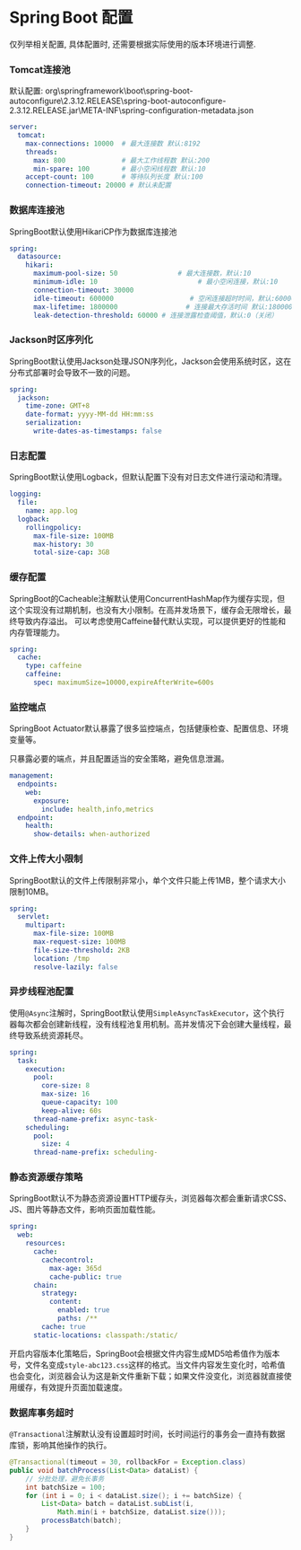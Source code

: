 # Spring Boot 配置

仅列举相关配置, 具体配置时, 还需要根据实际使用的版本环境进行调整.

### Tomcat连接池

默认配置:
org\springframework\boot\spring-boot-autoconfigure\2.3.12.RELEASE\spring-boot-autoconfigure-2.3.12.RELEASE.jar\META-INF\spring-configuration-metadata.json

```yaml
server:
  tomcat:
    max-connections: 10000  # 最大连接数 默认:8192
    threads:
      max: 800              # 最大工作线程数 默认:200
      min-spare: 100        # 最小空闲线程数 默认:10
    accept-count: 100       # 等待队列长度 默认:100
    connection-timeout: 20000 # 默认未配置
```

### 数据库连接池

SpringBoot默认使用HikariCP作为数据库连接池

```yaml
spring:
  datasource:
    hikari:
      maximum-pool-size: 50               # 最大连接数，默认:10
      minimum-idle: 10                         # 最小空闲连接，默认:10
      connection-timeout: 30000
      idle-timeout: 600000                   # 空闲连接超时时间，默认:600000（10分钟）
      max-lifetime: 1800000                 # 连接最大存活时间 默认:1800000（30分钟）
      leak-detection-threshold: 60000 # 连接泄露检查阈值，默认:0（关闭）
```

### Jackson时区序列化

SpringBoot默认使用Jackson处理JSON序列化，Jackson会使用系统时区，这在分布式部署时会导致不一致的问题。

```yaml
spring:
  jackson:
    time-zone: GMT+8
    date-format: yyyy-MM-dd HH:mm:ss
    serialization:
      write-dates-as-timestamps: false
```

### 日志配置

SpringBoot默认使用Logback，但默认配置下没有对日志文件进行滚动和清理。

```yaml
logging:
  file:
    name: app.log
  logback:
    rollingpolicy:
      max-file-size: 100MB
      max-history: 30
      total-size-cap: 3GB
```

### 缓存配置

SpringBoot的Cacheable注解默认使用ConcurrentHashMap作为缓存实现，但这个实现没有过期机制，也没有大小限制。在高并发场景下，缓存会无限增长，最终导致内存溢出。
可以考虑使用Caffeine替代默认实现，可以提供更好的性能和内存管理能力。

```yaml
spring:
  cache:
    type: caffeine
    caffeine:
      spec: maximumSize=10000,expireAfterWrite=600s
```

### 监控端点

SpringBoot Actuator默认暴露了很多监控端点，包括健康检查、配置信息、环境变量等。

只暴露必要的端点，并且配置适当的安全策略，避免信息泄漏。

```yaml
management:
  endpoints:
    web:
      exposure:
        include: health,info,metrics
  endpoint:
    health:
      show-details: when-authorized
```


### 文件上传大小限制

SpringBoot默认的文件上传限制非常小，单个文件只能上传1MB，整个请求大小限制10MB。

```yaml
spring:
  servlet:
    multipart:
      max-file-size: 100MB
      max-request-size: 100MB
      file-size-threshold: 2KB
      location: /tmp
      resolve-lazily: false
```

### 异步线程池配置

使用`@Async`注解时，SpringBoot默认使用`SimpleAsyncTaskExecutor`，这个执行器每次都会创建新线程，没有线程池复用机制。高并发情况下会创建大量线程，最终导致系统资源耗尽。

```yaml
spring:
  task:
    execution:
      pool:
        core-size: 8
        max-size: 16
        queue-capacity: 100
        keep-alive: 60s
      thread-name-prefix: async-task-
    scheduling:
      pool:
        size: 4
      thread-name-prefix: scheduling-
```

### 静态资源缓存策略

SpringBoot默认不为静态资源设置HTTP缓存头，浏览器每次都会重新请求CSS、JS、图片等静态文件，影响页面加载性能。

```yaml
spring:
  web:
    resources:
      cache:
        cachecontrol:
          max-age: 365d
          cache-public: true
      chain:
        strategy:
          content:
            enabled: true
            paths: /**
        cache: true
      static-locations: classpath:/static/
```

开启内容版本化策略后，SpringBoot会根据文件内容生成MD5哈希值作为版本号，文件名变成`style-abc123.css`这样的格式。当文件内容发生变化时，哈希值也会变化，浏览器会认为这是新文件重新下载；如果文件没变化，浏览器就直接使用缓存，有效提升页面加载速度。

### 数据库事务超时

`@Transactional`注解默认没有设置超时时间，长时间运行的事务会一直持有数据库锁，影响其他操作的执行。

```java
@Transactional(timeout = 30, rollbackFor = Exception.class)
public void batchProcess(List<Data> dataList) {
    // 分批处理，避免长事务
    int batchSize = 100;
    for (int i = 0; i < dataList.size(); i += batchSize) {
        List<Data> batch = dataList.subList(i,
            Math.min(i + batchSize, dataList.size()));
        processBatch(batch);
    }
}
```
